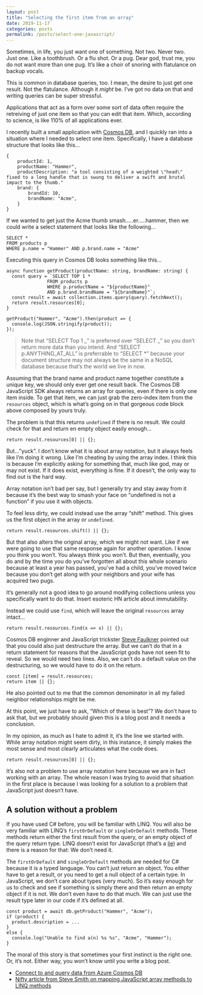 ```yaml
---
layout: post
title: "Selecting the first item from an array"
date: 2019-11-17
categories: posts
permalink: /posts/select-one-javascript/
---
```


Sometimes, in life, you just want one of something. Not two. Never two. Just one. Like a toothbrush. Or a flu shot. Or a pug. Dear god, trust me, you do not want more than one pug. It’s like a choir of snoring with flatulance on backup vocals.

This is common in database queries, too. I mean, the desire to just get one result. Not the flatulance. Although it _might_ be. I’ve got no data on that and writing queries can be super stressful.

Applications that act as a form over some sort of data often require the retreiving of just one item so that you can edit that item. Which, according to science, is like 110% of all applications ever.

I recently built a small application with [Cosmos DB](https://www.npmjs.com/package/@azure/cosmos), and I quickly ran into a situation where I needed to select one item. Specifically, I have a database structure that looks like this…

    {
        productId: 1,
        productName: "Hammer",
        productDescription: "a tool consisting of a weighted \"head\" fixed to a long handle that is swung to deliver a swift and brutal impact to the thumb."
        brand: {
            brandId: 10,
            brandName: "Acme",
        }
    }

If we wanted to get just the Acme thumb smash…..er…..hammer, then we could write a select statement that looks like the following…

    SELECT *
    FROM products p
    WHERE p.name = "Hammer" AND p.brand.name = "Acme"

Executing this query in Cosmos DB looks something like this…

    async function getProduct(productName: string, brandName: string) {
      const query = `SELECT TOP 1 *
                   FROM products p
                   WHERE p.productName = "${productName}"
                   AND p.brand.brandName = "${brandName}"`;
      const result = await collection.items.query(query).fetchNext();
      return result.resources[0];
    }

    getProduct("Hammer", "Acme").then(product => {
      console.log(JSON.stringify(product));
    });

> Note that “SELECT Top 1 _” is preferred over “SELECT _” so you don’t return more data than you intend. And “SELECT p.ANYTHING_AT_ALL” is preferrable to “SELECT *” because your document structure may not always be the same in a NoSQL database because that’s the world we live in now.

Assuming that the brand name and product name together constitute a unique key, we should only ever get one result back. The Cosmos DB JavaScript SDK always returns an array for queries, even if there is only one item inside. To get that item, we can just grab the zero-index item from the `resources` object, which is what’s going on in that gorgeous code block above composed by yours truly.

The problem is that this returns `undefined` if there is no result. We could check for that and return en empty object easily enough…

    return result.resources[0] || {};

But…”yuck”. I don’t know what it is about array notation, but it always feels like I’m doing it wrong. Like I’m cheating by using the array index. I think this is because I’m explicitly asking for something that, much like god, may or may not exist. If it does exist, everything is fine. If it doesn’t, the only way to find out is the hard way.

Array notation isn’t bad per say, but I generally try and stay away from it because it’s the best way to smash your face on “undefined is not a function” if you use it with objects.

To feel less dirty, we could instead use the array “shift” method. This gives us the first object in the array or `undefined`.

    return result.resources.shift() || {};

But that also alters the original array, which we might not want. Like if we were going to use that same response again for another operation. I know you think you won’t. You always think you won’t. But then, eventually, you do and by the time you do you’ve forgotten all about this whole scenario because at least a year has passed, you’ve had a child, you’ve moved twice because you don’t get along with your neighbors and your wife has acquired two pugs.

It’s generally not a good idea to go around modifying collections unless you specifically want to do that. Insert esoteric HN article about immutability.

Instead we could use `find`, which will leave the original `resources` array intact…

    return result.resources.find(x => x) || {};

Cosmos DB enginner and JavaScript trickster [Steve Faulkner](https://twitter.com/southpolesteve) pointed out that you could also just destructure the array. But we can’t do that in a return statement for reasons that the JavaScript gods have not seen fit to reveal. So we would need two lines. Also, we can’t do a default value on the destructuring, so we would have to do it on the return.

    const [item] = result.resources;
    return item || {};

He also pointed out to me that the common denominator in all my failed neighbor relationships might be me.

At this point, we just have to ask, “Which of these is best”? We don’t have to ask that, but we probably should given this is a blog post and it needs a conclusion.

In my opinion, as much as I hate to admit it, it’s the line we started with. While array notation might seem dirty, in this instance, it simply makes the most sense and most clearly articulates what the code does.

    return result.resources[0] || {};

It’s also not a problem to use array notation here because we are in fact working with an array. The whole reason I was trying to avoid that situation in the first place is because I was looking for a solution to a problem that JavaScript just doesn’t have.

## A solution without a problem

If you have used C# before, you will be familiar with LINQ. You will also be very familiar with LINQ’s `firstOrDefault` or `singleOrDefault` methods. These methods return either the first result from the query, or an empty object of the query return type. LINQ doesn’t exist for JavaScript (that’s a [lie](https://github.com/mihaifm/linq)) and there is a reason for that: We don’t need it.

The `firstOrDefault` and `singleOrDefault` methods are needed for C# because it is a typed language. You can’t just return an object. You either have to get a result, or you need to get a null object of a certain type. In JavaScript, we don’t care about types (very much). So it’s easy enough for us to check and see if something is simply there and then return an empty object if it is not. We don’t even have to do that much. We can just use the result type later in our code if it’s defined at all.

    const product = await db.getProduct("Hammer", "Acme");
    if (product) {
      product.description = ...
    }
    else {
      console.log("Unable to find a(n) %s %s", "Acme", "Hammer");
    }

The moral of this story is that sometimes your first instinct is the right one. Or, it’s not. Either way, you won’t know until you write a blog post.

*   [Connect to and query data from Azure Cosmos DB](https://docs.microsoft.com/en-us/azure/cosmos-db/create-sql-api-nodejs)
*   [Nifty article from Steve Smith on mapping JavaScript array methods to LINQ methods](https://ardalis.com/javascript-es6-linq-equivalents)
